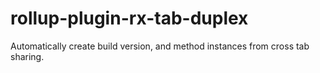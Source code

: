 # rollup-plugin-rx-tab-duplex

Automatically create build version, and method instances from cross tab sharing.
